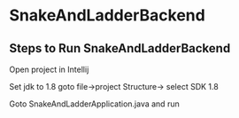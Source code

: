 # SnakeAndLadderBackend

## Steps to Run SnakeAndLadderBackend

Open project in Intellij

Set jdk to 1.8
  goto file->project Structure-> select SDK 1.8

Goto SnakeAndLadderApplication.java and run
